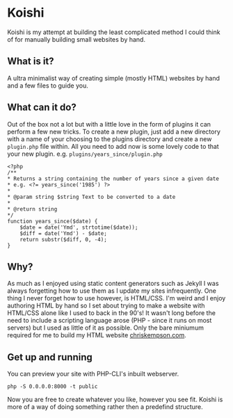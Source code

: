 # Koishi
Koishi is my attempt at building the least complicated method I could think of for manually building small websites by hand.

## What is it?
A ultra minimalist way of creating simple (mostly HTML) websites by hand and a few files to guide you.

## What can it do?
Out of the box not a lot but with a little love in the form of plugins it can perform a few new tricks. To create a new plugin, just add a new directory with a name of your choosing to the plugins directory and create a new `plugin.php` file within. All you need to add now is some lovely code to that your new plugin. e.g. `plugins/years_since/plugin.php`

    <?php 
    /**
    * Returns a string containing the number of years since a given date
    * e.g. <?= years_since('1985') ?>
    *
    * @param string $string Text to be converted to a date
    *
    * @return string 
    */
    function years_since($date) {
        $date = date('Ymd', strtotime($date));
        $diff = date('Ymd') - $date;
        return substr($diff, 0, -4);
    }
    
## Why?
As much as I enjoyed using static content generators such as Jekyll I was always forgetting how to use them as I update my sites infrequently. One thing I never forget how to use however, is HTML/CSS. I'm weird and I enjoy authoring HTML by hand so I set about trying to make a website with HTML/CSS alone like I used to back in the 90's! It wasn't long before the need to include a scripting language arose (PHP - since it runs on most servers) but I used as little of it as possible. Only the bare miniumum required for me to build my HTML website [chriskempson.com](http://chriskempson.com).

## Get up and running
You can preview your site with PHP-CLI's inbuilt webserver.

    php -S 0.0.0.0:8000 -t public
    
Now you are free to create whatever you like, however you see fit. Koishi is more of a way of doing something rather then a predefind structure. 
